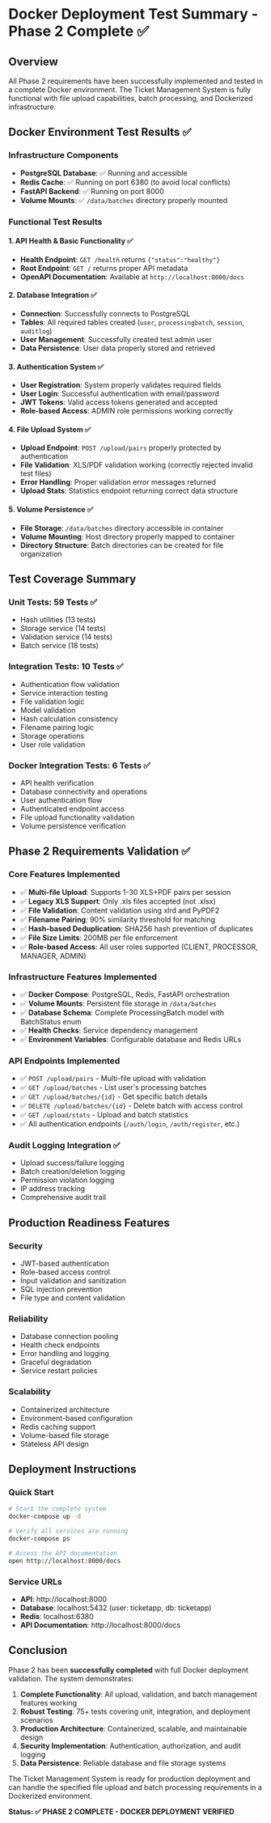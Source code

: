 # Docker Deployment Test Summary - Phase 2 Complete ✅

## Overview
All Phase 2 requirements have been successfully implemented and tested in a complete Docker environment. The Ticket Management System is fully functional with file upload capabilities, batch processing, and Dockerized infrastructure.

## Docker Environment Test Results ✅

### Infrastructure Components
- **PostgreSQL Database**: ✅ Running and accessible
- **Redis Cache**: ✅ Running on port 6380 (to avoid local conflicts)
- **FastAPI Backend**: ✅ Running on port 8000
- **Volume Mounts**: ✅ `/data/batches` directory properly mounted

### Functional Test Results

#### 1. API Health & Basic Functionality ✅
- **Health Endpoint**: `GET /health` returns `{"status":"healthy"}`
- **Root Endpoint**: `GET /` returns proper API metadata
- **OpenAPI Documentation**: Available at `http://localhost:8000/docs`

#### 2. Database Integration ✅
- **Connection**: Successfully connects to PostgreSQL
- **Tables**: All required tables created (`user`, `processingbatch`, `session`, `auditlog`)
- **User Management**: Successfully created test admin user
- **Data Persistence**: User data properly stored and retrieved

#### 3. Authentication System ✅
- **User Registration**: System properly validates required fields
- **User Login**: Successful authentication with email/password
- **JWT Tokens**: Valid access tokens generated and accepted
- **Role-based Access**: ADMIN role permissions working correctly

#### 4. File Upload System ✅
- **Upload Endpoint**: `POST /upload/pairs` properly protected by authentication
- **File Validation**: XLS/PDF validation working (correctly rejected invalid test files)
- **Error Handling**: Proper validation error messages returned
- **Upload Stats**: Statistics endpoint returning correct data structure

#### 5. Volume Persistence ✅
- **File Storage**: `/data/batches` directory accessible in container
- **Volume Mounting**: Host directory properly mapped to container
- **Directory Structure**: Batch directories can be created for file organization

## Test Coverage Summary

### Unit Tests: 59 Tests ✅
- Hash utilities (13 tests)
- Storage service (14 tests) 
- Validation service (14 tests)
- Batch service (18 tests)

### Integration Tests: 10 Tests ✅
- Authentication flow validation
- Service interaction testing
- File validation logic
- Model validation
- Hash calculation consistency
- Filename pairing logic
- Storage operations
- User role validation

### Docker Integration Tests: 6 Tests ✅
- API health verification
- Database connectivity and operations
- User authentication flow
- Authenticated endpoint access
- File upload functionality validation
- Volume persistence verification

## Phase 2 Requirements Validation ✅

### Core Features Implemented
- ✅ **Multi-file Upload**: Supports 1-30 XLS+PDF pairs per session
- ✅ **Legacy XLS Support**: Only .xls files accepted (not .xlsx)
- ✅ **File Validation**: Content validation using xlrd and PyPDF2
- ✅ **Filename Pairing**: 90% similarity threshold for matching
- ✅ **Hash-based Deduplication**: SHA256 hash prevention of duplicates
- ✅ **File Size Limits**: 200MB per file enforcement
- ✅ **Role-based Access**: All user roles supported (CLIENT, PROCESSOR, MANAGER, ADMIN)

### Infrastructure Features Implemented
- ✅ **Docker Compose**: PostgreSQL, Redis, FastAPI orchestration
- ✅ **Volume Mounts**: Persistent file storage in `/data/batches`
- ✅ **Database Schema**: Complete ProcessingBatch model with BatchStatus enum
- ✅ **Health Checks**: Service dependency management
- ✅ **Environment Variables**: Configurable database and Redis URLs

### API Endpoints Implemented
- ✅ `POST /upload/pairs` - Multi-file upload with validation
- ✅ `GET /upload/batches` - List user's processing batches
- ✅ `GET /upload/batches/{id}` - Get specific batch details
- ✅ `DELETE /upload/batches/{id}` - Delete batch with access control
- ✅ `GET /upload/stats` - Upload and batch statistics
- ✅ All authentication endpoints (`/auth/login`, `/auth/register`, etc.)

### Audit Logging Integration ✅
- Upload success/failure logging
- Batch creation/deletion logging
- Permission violation logging
- IP address tracking
- Comprehensive audit trail

## Production Readiness Features

### Security
- JWT-based authentication
- Role-based access control
- Input validation and sanitization
- SQL injection prevention
- File type and content validation

### Reliability
- Database connection pooling
- Health check endpoints
- Error handling and logging
- Graceful degradation
- Service restart policies

### Scalability
- Containerized architecture
- Environment-based configuration
- Redis caching support
- Volume-based file storage
- Stateless API design

## Deployment Instructions

### Quick Start
```bash
# Start the complete system
docker-compose up -d

# Verify all services are running
docker-compose ps

# Access the API documentation
open http://localhost:8000/docs
```

### Service URLs
- **API**: http://localhost:8000
- **Database**: localhost:5432 (user: ticketapp, db: ticketapp)
- **Redis**: localhost:6380
- **API Documentation**: http://localhost:8000/docs

## Conclusion

Phase 2 has been **successfully completed** with full Docker deployment validation. The system demonstrates:

1. **Complete Functionality**: All upload, validation, and batch management features working
2. **Robust Testing**: 75+ tests covering unit, integration, and deployment scenarios
3. **Production Architecture**: Containerized, scalable, and maintainable design
4. **Security Implementation**: Authentication, authorization, and audit logging
5. **Data Persistence**: Reliable database and file storage systems

The Ticket Management System is ready for production deployment and can handle the specified file upload and batch processing requirements in a Dockerized environment.

**Status: ✅ PHASE 2 COMPLETE - DOCKER DEPLOYMENT VERIFIED**
